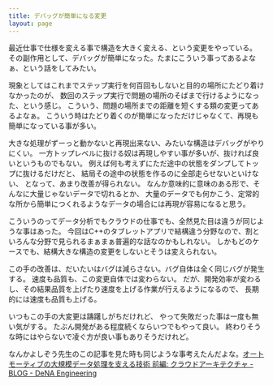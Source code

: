 ```yaml
---
title: デバッグが簡単になる変更
layout: page
---
```


最近仕事で仕様を変える事で構造を大きく変える、という変更をやっている。
その副作用として、デバッグが簡単になった。たまにこういう事ってあるよなぁ、という話をしてみたい。

現象としてはこれまでステップ実行を何百回もしないと目的の場所にたどり着けなかったのが、
数回のステップ実行で問題の場所のそばまで行けるようになった、という感じ。
こういう、問題の場所までの距離を短くする類の変更ってあるよなぁ。
こういう時はたどり着くのが簡単になっただけじゃなくて、再現も簡単になっている事が多い。

大きな処理がずーっと動かないと再現出来ない、みたいな構造はデバッグがやりにくい。
一方トップレベルに抜ける奴は再現しやすい事が多いが、抜ければ良いというものでもない。
例えば何も考えずにただ途中の状態をダンプしてトップに抜けるだけだと、
結局その途中の状態を作るのに全部走らせないといけない、
となって、あまり改善が得られない。
なんか意味的に意味のある形で、そんなに大量じゃないデータで切れるとか、
大量のデータでも何かこう、定常的な所から簡単につくれるようなデータの場合には再現が容易になると思う。

こういうのってデータ分析でもクラウドの仕事でも、全然見た目は違うが同じような事はあった。
今回はC++のタブレットアプリで結構違う分野なので、割といろんな分野で見られるまぁまぁ普遍的な話なのかもしれない。
しかもどのケースでも、結構大きな構造の変更をしないとそうは変えられない。

この手の改善は、だいたいはバグは減らさない。バグ自体は全く同じバグが発生する。
速度も品質も、この変更自体では変わらない。
だが、開発効率が変わるし、その結果品質を上げたり速度を上げる作業が行えるようになるので、
長期的には速度も品質も上げる。

いつもこの手の大変更は躊躇しがちだけれど、
やって失敗だった事は一度も無い気がする。
たぶん開発がある程度続くならいつでもやって良い。
終わりそうな時にはやらないで凌ぐ方が良い事もありそうだけれど。

なんかよしぞう先生のこの記事を見た時も同じような事考えたんだよな。[オートモーティブの大規模データ処理を支える技術 前編: クラウドアーキテクチャ - BLOG - DeNA Engineering](https://engineering.dena.com/blog/2020/03/automotive-big-data-processing/)

